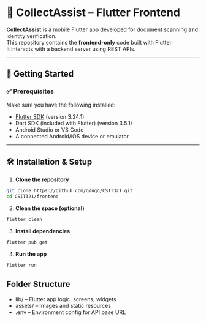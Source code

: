 # 📱 CollectAssist – Flutter Frontend

**CollectAssist** is a mobile Flutter app developed for document scanning and identity verification.  
This repository contains the **frontend-only** code built with Flutter.  
It interacts with a backend server using REST APIs.

---

## 🚀 Getting Started

### ✅ Prerequisites

Make sure you have the following installed:

- [Flutter SDK](https://docs.flutter.dev/get-started/install) (version 3.24.1)
- Dart SDK (included with Flutter) (version 3.5.1)
- Android Studio or VS Code
- A connected Android/iOS device or emulator

---

## 🛠️ Installation & Setup

1. **Clone the repository**
```bash
git clone https://github.com/qdngo/CSIT321.git
cd CSIT321/frontend
```
2. **Clean the space (optional)**
 ```bash
flutter clean
```
3. **Install dependencies**
```bash
flutter pub get
```
4. **Run the app**
 
```bash
flutter run
```

## Folder Structure
- lib/ – Flutter app logic, screens, widgets
- assets/ – Images and static resources
- .env – Environment config for API base URL






